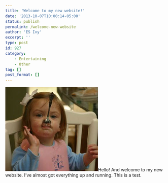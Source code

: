 ```yaml
---
title: 'Welcome to my new website!'
date: '2013-10-07T10:00:14-05:00'
status: publish
permalink: /welcome-new-website
author: 'ES Ivy'
excerpt: ''
type: post
id: 927
category:
    - Entertaining
    - Other
tag: []
post_format: []
---
```

![sillyspoonfacecropped](../uploads/2013/03/sillyspoonfacecropped.jpg)Hello! And welcome to my new website. I’ve almost got everything up and running. This is a test.